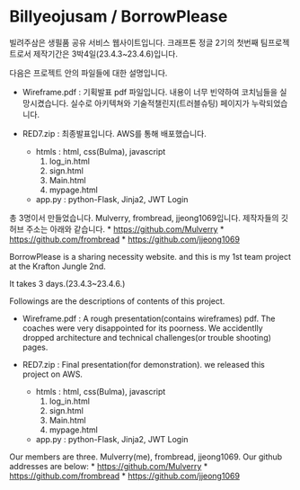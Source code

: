 Billyeojusam / BorrowPlease
============

빌려주삼은 생필품 공유 서비스 웹사이트입니다.
크래프톤 정글 2기의 첫번째 팀프로젝트로서 제작기간은 3박4일(23.4.3~23.4.6)입니다.

다음은 프로젝트 안의 파일들에 대한 설명입니다.
- Wireframe.pdf : 기획발표 pdf 파일입니다. 내용이 너무 빈약하여 코치님들을 실망시켰습니다. 실수로 아키텍쳐와 기술적챌린지(트러블슈팅) 페이지가 누락되었습니다.

- RED7.zip : 최종발표입니다. AWS를 통해 배포했습니다.
	* htmls : html, css(Bulma), javascript
		1. log_in.html
		2. sign.html
		3. Main.html
		4. mypage.html
	* app.py : python-Flask, Jinja2, JWT Login

총 3명이서 만들었습니다. Mulverry, frombread, jjeong1069입니다.
제작자들의 깃허브 주소는 아래와 같습니다.
	* https://github.com/Mulverry
	* https://github.com/frombread
	* https://github.com/jjeong1069


BorrowPlease is a sharing necessity website.
and this is my 1st team project at the Krafton Jungle 2nd.

It takes 3 days.(23.4.3~23.4.6.)

Followings are the descriptions of contents of this project.

- Wireframe.pdf : A rough presentation(contains wireframes) pdf. The coaches were very disappointed for its poorness. We accidentlly dropped architecture and technical challenges(or trouble shooting) pages. 

- RED7.zip : Final presentation(for demonstration). we released this project on AWS.
	* htmls : html, css(Bulma), javascript
		1. log_in.html
		2. sign.html
		3. Main.html
		4. mypage.html
	* app.py : python-Flask, Jinja2, JWT Login


Our members are three. Mulverry(me), frombread, jjeong1069.
Our github addresses are below:
	* https://github.com/Mulverry
	* https://github.com/frombread
	* https://github.com/jjeong1069

